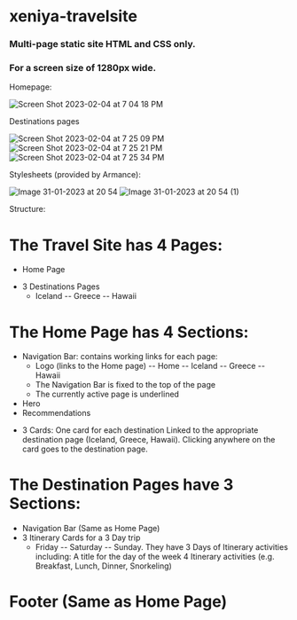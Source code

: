 # xeniya-travelsite 
### Multi-page static site HTML and CSS only.
### For a screen size of 1280px wide.
Homepage:

![Screen Shot 2023-02-04 at 7 04 18 PM](https://user-images.githubusercontent.com/53381916/216794802-18497f81-675d-4868-a4e7-b6cf554e7848.png)

Destinations pages

![Screen Shot 2023-02-04 at 7 25 09 PM](https://user-images.githubusercontent.com/53381916/216795288-149269bc-58af-42de-8310-cc09a03553ab.png)
![Screen Shot 2023-02-04 at 7 25 21 PM](https://user-images.githubusercontent.com/53381916/216795286-7740a187-bd0a-4b24-9f9b-9c894f46a1a7.png)
![Screen Shot 2023-02-04 at 7 25 34 PM](https://user-images.githubusercontent.com/53381916/216795285-fa83810c-6dbd-4b2a-99b5-6e6da59c7f67.png)

Stylesheets (provided by Armance):

![Image 31-01-2023 at 20 54](https://user-images.githubusercontent.com/53381916/216794784-6dced87f-e5eb-4c34-89a7-c956a1bd330e.jpeg)
![Image 31-01-2023 at 20 54 (1)](https://user-images.githubusercontent.com/53381916/216794786-f43217d1-f6ef-43a5-8d82-f27b59e45cd6.jpeg)

Structure:

# The Travel Site has 4 Pages:
- Home Page
+ 3 Destinations Pages
  + Iceland
-- Greece
-- Hawaii
# The Home Page has 4 Sections:
- Navigation Bar: contains working links for each page:
  + Logo (links to the Home page)
-- Home
-- Iceland
-- Greece
-- Hawaii
  + The Navigation Bar is fixed to the top of the page
  + The currently active page is underlined
- Hero
- Recommendations
 + 3 Cards: One card for each destination
Linked to the appropriate destination page (Iceland, Greece, Hawaii). 
Clicking anywhere on the card goes to the destination page. 
# The Destination Pages have 3 Sections:
- Navigation Bar (Same as Home Page)
- 3 Itinerary Cards for a 3 Day trip
  + Friday
-- Saturday
-- Sunday.
They have 3 Days of Itinerary activities including:
A title for the day of the week
4 Itinerary activities (e.g. Breakfast, Lunch, Dinner, Snorkeling)
# Footer (Same as Home Page)
